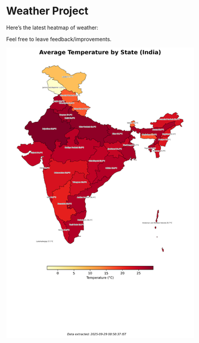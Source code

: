 # Weather Project

Here’s the latest heatmap of weather:

Feel free to leave feedback/improvements.

![India Heatmap](docs/assets/india_heatmap.png?v=D98A88)
